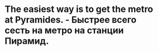 # The easiest way is to get the metro at Pyramides. - Быстрее всего сесть на метро на станции Пирамид.
